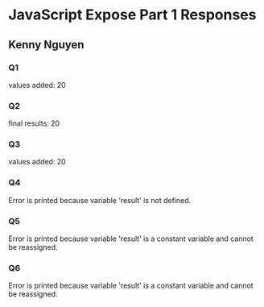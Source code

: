 # JavaScript Expose Part 1 Responses

## Kenny Nguyen

### Q1

values added:  20

### Q2

final results:  20

### Q3

values added:  20

### Q4

Error is printed because variable 'result' is not defined.

### Q5

Error is printed because variable 'result' is a constant variable and cannot be reassigned.

### Q6

Error is printed because variable 'result' is a constant variable and cannot be reassigned.
